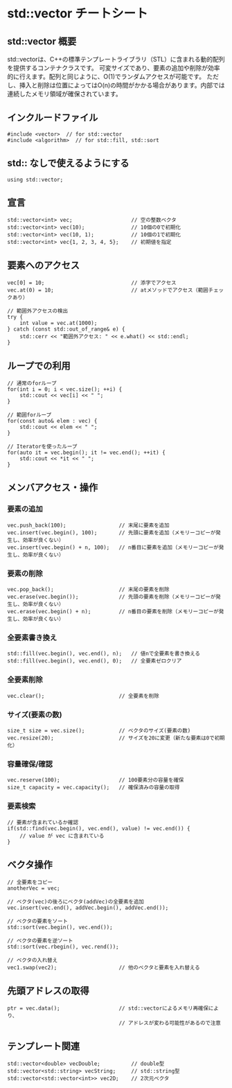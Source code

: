 # std::vector チートシート

## std::vector 概要
std::vectorは、C++の標準テンプレートライブラリ（STL）に含まれる動的配列を提供するコンテナクラスです。
可変サイズであり、要素の追加や削除が効率的に行えます。配列と同じように、O(1)でランダムアクセスが可能です。
ただし、挿入と削除は位置によってはO(n)の時間がかかる場合があります。内部では連続したメモリ領域が確保されています。

## インクルードファイル

    #include <vector>  // for std::vector
    #include <algorithm>  // for std::fill, std::sort

## std:: なしで使えるようにする

    using std::vector;
    
## 宣言

    std::vector<int> vec;                   // 空の整数ベクタ
    std::vector<int> vec(10);               // 10個の0で初期化
    std::vector<int> vec(10, 1);            // 10個の1で初期化
    std::vector<int> vec{1, 2, 3, 4, 5};    // 初期値を指定

## 要素へのアクセス

    vec[0] = 10;                            // 添字でアクセス
    vec.at(0) = 10;                         // atメソッドでアクセス（範囲チェックあり）
    
    // 範囲外アクセスの検出
    try {
        int value = vec.at(1000);
    } catch (const std::out_of_range& e) {
        std::cerr << "範囲外アクセス: " << e.what() << std::endl;
    }

## ループでの利用

    // 通常のforループ
    for(int i = 0; i < vec.size(); ++i) {
        std::cout << vec[i] << " ";
    }

    // 範囲forループ
    for(const auto& elem : vec) {
        std::cout << elem << " ";
    }

    // Iteratorを使ったループ
    for(auto it = vec.begin(); it != vec.end(); ++it) {
        std::cout << *it << " ";
    }

## メンバアクセス・操作
### 要素の追加

    vec.push_back(100);                 // 末尾に要素を追加
    vec.insert(vec.begin(), 100);       // 先頭に要素を追加（メモリーコピーが発生し、効率が良くない）
    vec.insert(vec.begin() + n, 100);   // n番目に要素を追加（メモリーコピーが発生し、効率が良くない）

### 要素の削除

    vec.pop_back();                     // 末尾の要素を削除
    vec.erase(vec.begin());             // 先頭の要素を削除（メモリーコピーが発生し、効率が良くない）
    vec.erase(vec.begin() + n);         // n番目の要素を削除（メモリーコピーが発生し、効率が良くない）

### 全要素書き換え

    std::fill(vec.begin(), vec.end(), n);   // 値nで全要素を書き換える
    std::fill(vec.begin(), vec.end(), 0);   // 全要素ゼロクリア

### 全要素削除

    vec.clear();                        // 全要素を削除

### サイズ(要素の数)

    size_t size = vec.size();           // ベクタのサイズ(要素の数)
    vec.resize(20);                     // サイズを20に変更（新たな要素は0で初期化）

### 容量確保/確認

    vec.reserve(100);                   // 100要素分の容量を確保
    size_t capacity = vec.capacity();   // 確保済みの容量の取得

### 要素検索

    // 要素が含まれているか確認
    if(std::find(vec.begin(), vec.end(), value) != vec.end()) {
        // value が vec に含まれている
    }

## ベクタ操作

    // 全要素をコピー
    anotherVec = vec;

    // ベクタ(vec)の後ろにベクタ(addVec)の全要素を追加
    vec.insert(vec.end(), addVec.begin(), addVec.end());

    // ベクタの要素をソート
    std::sort(vec.begin(), vec.end());

    // ベクタの要素を逆ソート
    std::sort(vec.rbegin(), vec.rend());

    // ベクタの入れ替え
    vec1.swap(vec2);                    // 他のベクタと要素を入れ替える
    
## 先頭アドレスの取得

    ptr = vec.data();                   // std::vectorによるメモリ再確保により、
                                        // アドレスが変わる可能性があるので注意

## テンプレート関連

    std::vector<double> vecDouble;          // double型
    std::vector<std::string> vecString;     // std::string型
    std::vector<std::vector<int>> vec2D;    // 2次元ベクタ


